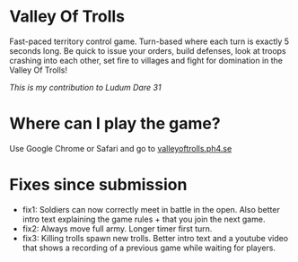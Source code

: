 # Valley Of Trolls

Fast-paced territory control game. Turn-based where each turn is exactly 5 seconds long. Be quick to issue your orders, build defenses, look at troops crashing into each other, set fire to villages and fight for domination in the Valley Of Trolls!

*This is my contribution to Ludum Dare 31*

# Where can I play the game?

Use Google Chrome or Safari and go to [valleyoftrolls.ph4.se](http://valleyoftrolls.ph4.se/)

# Fixes since submission

- fix1: Soldiers can now correctly meet in battle in the open. Also better intro text explaining the game rules + that you join the next game.
- fix2: Always move full army. Longer timer first turn.
- fix3: Killing trolls spawn new trolls. Better intro text and a youtube video that shows a recording of a previous game while waiting for players.